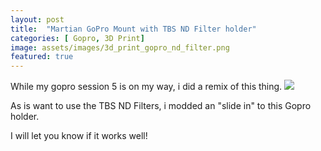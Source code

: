 ```yaml
---
layout: post
title:  "Martian GoPro Mount with TBS ND Filter holder"
categories: [ Gopro, 3D Print]
image: assets/images/3d_print_gopro_nd_filter.png
featured: true
---
```

While my gopro session 5 is on my way, i did a remix of this thing.
<img src="https://cdn.thingiverse.com/renders/40/30/55/ce/db/45d2b8682ab5ee0eee3afaaa0ee1b5b3_preview_featured.jpg">

As is want to use the TBS ND Filters, i modded an "slide in" to this Gopro holder.

I will let you know if it works well!
